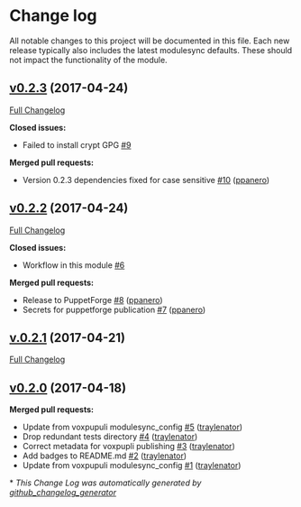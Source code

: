 # Change log

All notable changes to this project will be documented in this file.
Each new release typically also includes the latest modulesync defaults.
These should not impact the functionality of the module.

## [v0.2.3](https://github.com/voxpupuli/puppet-misp/tree/v0.2.3) (2017-04-24)
[Full Changelog](https://github.com/voxpupuli/puppet-misp/compare/v0.2.2...v0.2.3)

**Closed issues:**

- Failed to install crypt GPG [\#9](https://github.com/voxpupuli/puppet-misp/issues/9)

**Merged pull requests:**

- Version 0.2.3 dependencies fixed for case sensitive [\#10](https://github.com/voxpupuli/puppet-misp/pull/10) ([ppanero](https://github.com/ppanero))

## [v0.2.2](https://github.com/voxpupuli/puppet-misp/tree/v0.2.2) (2017-04-24)
[Full Changelog](https://github.com/voxpupuli/puppet-misp/compare/v.0.2.1...v0.2.2)

**Closed issues:**

- Workflow in this module [\#6](https://github.com/voxpupuli/puppet-misp/issues/6)

**Merged pull requests:**

- Release to PuppetForge [\#8](https://github.com/voxpupuli/puppet-misp/pull/8) ([ppanero](https://github.com/ppanero))
- Secrets for puppetforge publication [\#7](https://github.com/voxpupuli/puppet-misp/pull/7) ([ppanero](https://github.com/ppanero))

## [v.0.2.1](https://github.com/voxpupuli/puppet-misp/tree/v.0.2.1) (2017-04-21)
[Full Changelog](https://github.com/voxpupuli/puppet-misp/compare/v0.2.0...v.0.2.1)

## [v0.2.0](https://github.com/voxpupuli/puppet-misp/tree/v0.2.0) (2017-04-18)
**Merged pull requests:**

- Update from voxpupuli modulesync\_config [\#5](https://github.com/voxpupuli/puppet-misp/pull/5) ([traylenator](https://github.com/traylenator))
- Drop redundant tests directory [\#4](https://github.com/voxpupuli/puppet-misp/pull/4) ([traylenator](https://github.com/traylenator))
- Correct metadata for voxpupli publishing [\#3](https://github.com/voxpupuli/puppet-misp/pull/3) ([traylenator](https://github.com/traylenator))
- Add badges to README.md [\#2](https://github.com/voxpupuli/puppet-misp/pull/2) ([traylenator](https://github.com/traylenator))
- Update from voxpupuli modulesync\_config [\#1](https://github.com/voxpupuli/puppet-misp/pull/1) ([traylenator](https://github.com/traylenator))



\* *This Change Log was automatically generated by [github_changelog_generator](https://github.com/skywinder/Github-Changelog-Generator)*